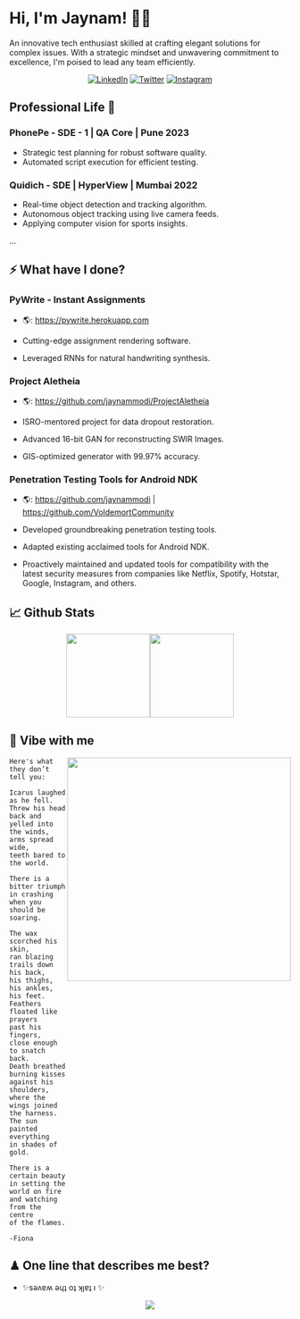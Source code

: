 # Hi, I'm Jaynam! 👋🏻

<p>An innovative tech enthusiast skilled at crafting elegant solutions for complex issues. With a
strategic mindset and unwavering commitment to excellence, I'm poised to lead any team efficiently.</p>

<div align="center">
   <p><a href="https://www.linkedin.com/in/jaynammodi" target="_blank"><img alt="LinkedIn" src="https://img.shields.io/badge/linkedin-%230077B5.svg?&style=for-the-badge&logo=linkedin&logoColor=white" /></a> 
   <a href="https://twitter.com/jaynammodi" target="_blank"><img alt="Twitter" src="https://img.shields.io/badge/twitter-%231DA1F2.svg?&style=for-the-badge&logo=twitter&logoColor=white" /></a> 
   <a href="https://www.instagram.com/jaynammodi" target="_blank"><img alt = "Instagram" src="https://img.shields.io/badge/instagram-%23E4405F.svg?&style=for-the-badge&logo=instagram&logoColor=white" /></a>
</p>
</div>

## Professional Life 📎

### PhonePe - SDE - 1 | QA Core | Pune 2023
- Strategic test planning for robust software quality.
- Automated script execution for efficient testing.

### Quidich - SDE | HyperView | Mumbai 2022
- Real-time object detection and tracking algorithm.
- Autonomous object tracking using live camera feeds.
- Applying computer vision for sports insights.

...

## ⚡ What have I done?
### PyWrite - Instant Assignments 
- 🌎: https://pywrite.herokuapp.com

- Cutting-edge assignment rendering software.
- Leveraged RNNs for natural handwriting synthesis.

### Project Aletheia
- 🌎: https://github.com/jaynammodi/ProjectAletheia

- ISRO-mentored project for data dropout restoration.
- Advanced 16-bit GAN for reconstructing SWIR Images.
- GIS-optimized generator with 99.97% accuracy.

### Penetration Testing Tools for Android NDK
- 🌎: https://github.com/jaynammodi | https://github.com/VoldemortCommunity

- Developed groundbreaking penetration testing tools.
- Adapted existing acclaimed tools for Android NDK.
- Proactively maintained and updated tools for compatibility with the latest security measures from companies like Netflix, Spotify, Hotstar, Google, Instagram, and others.

## 📈 Github Stats
<div align=center>
  <a href="https://github.com/jaynammodi">
    <img height="150px" src="https://github-readme-stats.vercel.app/api/?username=jaynammodi&show_icons=true&include_all_commits=true&hide_title=true&hide_border=true&count_private=true&theme=tokyonight" /><img height="150px" src="https://github-readme-stats.vercel.app/api/top-langs/?username=jaynammodi&show_icons=true&include_all_commits=true&layout=compact&hide_title=true&hide_border=true&count_private=true&theme=tokyonight" />
  </a>
</div>

## 🎵 Vibe with me

<img width="400px" align=right src="https://spotify-github-profile.vercel.app/api/view.svg?uid=v0asaq6sbemo2ik6adpcioj6k&cover_image=true&theme=default&show_offline=false">

```
Here's what they don’t tell you:

Icarus laughed as he fell.
Threw his head back and
yelled into the winds,
arms spread wide,
teeth bared to the world.

There is a bitter triumph
in crashing when you should be
soaring.

The wax scorched his skin,
ran blazing trails down his back,
his thighs, his ankles, his feet.
Feathers floated like prayers
past his fingers,
close enough to snatch back.
Death breathed burning kisses
against his shoulders,
where the wings joined the harness.
The sun painted everything
in shades of gold.

There is a certain beauty
in setting the world on fire
and watching from the centre
of the flames.

-Fiona
```

## ♟ One line that describes me best?
 - ✨sǝʌɐʍ ǝɥʇ oʇ ʞןɐʇ ı ✨

<p align="center">
  <img src="https://source.unsplash.com/random">
</p>

<!---
jaynammodi/jaynammodi is a ✨ special ✨ repository because its `README.md` (this file) appears on your GitHub profile.
You can click the Preview link to take a look at your changes.
--->
